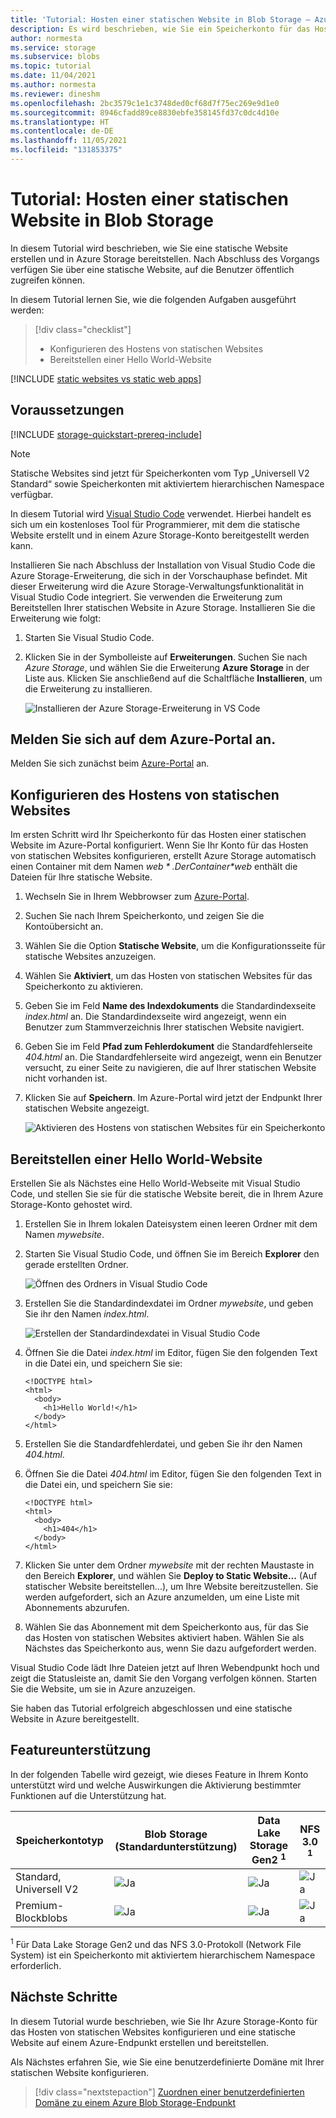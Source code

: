 ```yaml
---
title: 'Tutorial: Hosten einer statischen Website in Blob Storage – Azure Storage'
description: Es wird beschrieben, wie Sie ein Speicherkonto für das Hosten von statischen Websites konfigurieren und eine statische Website in Azure Storage bereitstellen.
author: normesta
ms.service: storage
ms.subservice: blobs
ms.topic: tutorial
ms.date: 11/04/2021
ms.author: normesta
ms.reviewer: dineshm
ms.openlocfilehash: 2bc3579c1e1c3748ded0cf68d7f75ec269e9d1e0
ms.sourcegitcommit: 8946cfadd89ce8830ebfe358145fd37c0dc4d10e
ms.translationtype: HT
ms.contentlocale: de-DE
ms.lasthandoff: 11/05/2021
ms.locfileid: "131853375"
---
```

<!---Customer intent: I want to host files for a static website in Blob storage and access the website from an Azure endpoint.--->

# <a name="tutorial-host-a-static-website-on-blob-storage"></a>Tutorial: Hosten einer statischen Website in Blob Storage

In diesem Tutorial wird beschrieben, wie Sie eine statische Website erstellen und in Azure Storage bereitstellen. Nach Abschluss des Vorgangs verfügen Sie über eine statische Website, auf die Benutzer öffentlich zugreifen können.

In diesem Tutorial lernen Sie, wie die folgenden Aufgaben ausgeführt werden:

> [!div class="checklist"]
> - Konfigurieren des Hostens von statischen Websites
> - Bereitstellen einer Hello World-Website

[!INCLUDE [static websites vs static web apps](../../../includes/storage-blob-static-website-vs-static-web-app.md)]

## <a name="prerequisites"></a>Voraussetzungen

[!INCLUDE [storage-quickstart-prereq-include](../../../includes/storage-quickstart-prereq-include.md)]

> [!NOTE]
> Statische Websites sind jetzt für Speicherkonten vom Typ „Universell V2 Standard“ sowie Speicherkonten mit aktiviertem hierarchischen Namespace verfügbar.

In diesem Tutorial wird [Visual Studio Code](https://code.visualstudio.com/download) verwendet. Hierbei handelt es sich um ein kostenloses Tool für Programmierer, mit dem die statische Website erstellt und in einem Azure Storage-Konto bereitgestellt werden kann.

Installieren Sie nach Abschluss der Installation von Visual Studio Code die Azure Storage-Erweiterung, die sich in der Vorschauphase befindet. Mit dieser Erweiterung wird die Azure Storage-Verwaltungsfunktionalität in Visual Studio Code integriert. Sie verwenden die Erweiterung zum Bereitstellen Ihrer statischen Website in Azure Storage. Installieren Sie die Erweiterung wie folgt:

1. Starten Sie Visual Studio Code.
2. Klicken Sie in der Symbolleiste auf **Erweiterungen**. Suchen Sie nach *Azure Storage*, und wählen Sie die Erweiterung **Azure Storage** in der Liste aus. Klicken Sie anschließend auf die Schaltfläche **Installieren**, um die Erweiterung zu installieren.

    ![Installieren der Azure Storage-Erweiterung in VS Code](media/storage-blob-static-website-host/install-extension-vs-code.png)

## <a name="sign-in-to-the-azure-portal"></a>Melden Sie sich auf dem Azure-Portal an.

Melden Sie sich zunächst beim [Azure-Portal](https://portal.azure.com/) an.

## <a name="configure-static-website-hosting"></a>Konfigurieren des Hostens von statischen Websites

Im ersten Schritt wird Ihr Speicherkonto für das Hosten einer statischen Website im Azure-Portal konfiguriert. Wenn Sie Ihr Konto für das Hosten von statischen Websites konfigurieren, erstellt Azure Storage automatisch einen Container mit dem Namen *$web*. Der Container *$web* enthält die Dateien für Ihre statische Website.

1. Wechseln Sie in Ihrem Webbrowser zum [Azure-Portal](https://portal.azure.com/).
1. Suchen Sie nach Ihrem Speicherkonto, und zeigen Sie die Kontoübersicht an.
1. Wählen Sie die Option **Statische Website**, um die Konfigurationsseite für statische Websites anzuzeigen.
1. Wählen Sie **Aktiviert**, um das Hosten von statischen Websites für das Speicherkonto zu aktivieren.
1. Geben Sie im Feld **Name des Indexdokuments** die Standardindexseite *index.html* an. Die Standardindexseite wird angezeigt, wenn ein Benutzer zum Stammverzeichnis Ihrer statischen Website navigiert.
1. Geben Sie im Feld **Pfad zum Fehlerdokument** die Standardfehlerseite *404.html* an. Die Standardfehlerseite wird angezeigt, wenn ein Benutzer versucht, zu einer Seite zu navigieren, die auf Ihrer statischen Website nicht vorhanden ist.
1. Klicken Sie auf **Speichern**. Im Azure-Portal wird jetzt der Endpunkt Ihrer statischen Website angezeigt.

    ![Aktivieren des Hostens von statischen Websites für ein Speicherkonto](media/storage-blob-static-website-host/enable-static-website-hosting.png)

## <a name="deploy-a-hello-world-website"></a>Bereitstellen einer Hello World-Website

Erstellen Sie als Nächstes eine Hello World-Webseite mit Visual Studio Code, und stellen Sie sie für die statische Website bereit, die in Ihrem Azure Storage-Konto gehostet wird.

1. Erstellen Sie in Ihrem lokalen Dateisystem einen leeren Ordner mit dem Namen *mywebsite*.
1. Starten Sie Visual Studio Code, und öffnen Sie im Bereich **Explorer** den gerade erstellten Ordner.

    ![Öffnen des Ordners in Visual Studio Code](media/storage-blob-static-website-host/open-folder-vs-code.png)

1. Erstellen Sie die Standardindexdatei im Ordner *mywebsite*, und geben Sie ihr den Namen *index.html*.

    ![Erstellen der Standardindexdatei in Visual Studio Code](media/storage-blob-static-website-host/create-index-file-vs-code.png)

1. Öffnen Sie die Datei *index.html* im Editor, fügen Sie den folgenden Text in die Datei ein, und speichern Sie sie:

    ```
    <!DOCTYPE html>
    <html>
      <body>
        <h1>Hello World!</h1>
      </body>
    </html>
    ```

1. Erstellen Sie die Standardfehlerdatei, und geben Sie ihr den Namen *404.html*.
1. Öffnen Sie die Datei *404.html* im Editor, fügen Sie den folgenden Text in die Datei ein, und speichern Sie sie:

    ```
    <!DOCTYPE html>
    <html>
      <body>
        <h1>404</h1>
      </body>
    </html>
    ```

1. Klicken Sie unter dem Ordner *mywebsite* mit der rechten Maustaste in den Bereich **Explorer**, und wählen Sie **Deploy to Static Website...** (Auf statischer Website bereitstellen...), um Ihre Website bereitzustellen. Sie werden aufgefordert, sich an Azure anzumelden, um eine Liste mit Abonnements abzurufen.

1. Wählen Sie das Abonnement mit dem Speicherkonto aus, für das Sie das Hosten von statischen Websites aktiviert haben. Wählen Sie als Nächstes das Speicherkonto aus, wenn Sie dazu aufgefordert werden.

Visual Studio Code lädt Ihre Dateien jetzt auf Ihren Webendpunkt hoch und zeigt die Statusleiste an, damit Sie den Vorgang verfolgen können. Starten Sie die Website, um sie in Azure anzuzeigen.

Sie haben das Tutorial erfolgreich abgeschlossen und eine statische Website in Azure bereitgestellt.

## <a name="feature-support"></a>Featureunterstützung

In der folgenden Tabelle wird gezeigt, wie dieses Feature in Ihrem Konto unterstützt wird und welche Auswirkungen die Aktivierung bestimmter Funktionen auf die Unterstützung hat.

| Speicherkontotyp                | Blob Storage (Standardunterstützung)   | Data Lake Storage Gen2 <sup>1</sup>                        | NFS 3.0 <sup>1</sup>
|-----------------------------|---------------------------------|------------------------------------|--------------------------------------------------|
| Standard, Universell V2 | ![Ja](../media/icons/yes-icon.png) |![Ja](../media/icons/yes-icon.png)              | ![Ja](../media/icons/yes-icon.png) |
| Premium-Blockblobs          | ![Ja](../media/icons/yes-icon.png) |![Ja](../media/icons/yes-icon.png)              | ![Ja](../media/icons/yes-icon.png) |

<sup>1</sup>    Für Data Lake Storage Gen2 und das NFS 3.0-Protokoll (Network File System) ist ein Speicherkonto mit aktiviertem hierarchischem Namespace erforderlich.

## <a name="next-steps"></a>Nächste Schritte

In diesem Tutorial wurde beschrieben, wie Sie Ihr Azure Storage-Konto für das Hosten von statischen Websites konfigurieren und eine statische Website auf einem Azure-Endpunkt erstellen und bereitstellen.

Als Nächstes erfahren Sie, wie Sie eine benutzerdefinierte Domäne mit Ihrer statischen Website konfigurieren.

> [!div class="nextstepaction"]
> [Zuordnen einer benutzerdefinierten Domäne zu einem Azure Blob Storage-Endpunkt](storage-custom-domain-name.md)
